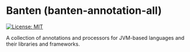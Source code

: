 # Banten (banten-annotation-all)

[![License: MIT](https://img.shields.io/badge/License-MIT-yellow.svg)](https://opensource.org/licenses/MIT)

A collection of annotations and processors for JVM-based languages and their libraries and frameworks.
